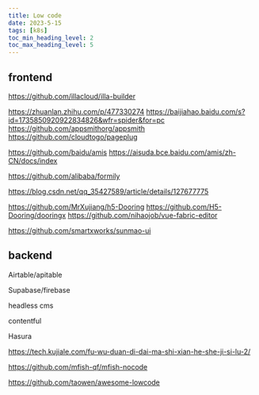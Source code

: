 ```yaml
---
title: Low code
date: 2023-5-15
tags: [k8s]
toc_min_heading_level: 2
toc_max_heading_level: 5
---
```


## frontend

https://github.com/illacloud/illa-builder

https://zhuanlan.zhihu.com/p/477330274
https://baijiahao.baidu.com/s?id=1735850920922834826&wfr=spider&for=pc
https://github.com/appsmithorg/appsmith
https://github.com/cloudtogo/pageplug

https://github.com/baidu/amis
https://aisuda.bce.baidu.com/amis/zh-CN/docs/index

https://github.com/alibaba/formily

https://blog.csdn.net/qq_35427589/article/details/127677775

https://github.com/MrXujiang/h5-Dooring
https://github.com/H5-Dooring/dooringx
https://github.com/nihaojob/vue-fabric-editor

https://github.com/smartxworks/sunmao-ui

## backend

Airtable/apitable

Supabase/firebase

headless cms

contentful

Hasura


https://tech.kujiale.com/fu-wu-duan-di-dai-ma-shi-xian-he-she-ji-si-lu-2/

https://github.com/mfish-qf/mfish-nocode


https://github.com/taowen/awesome-lowcode
